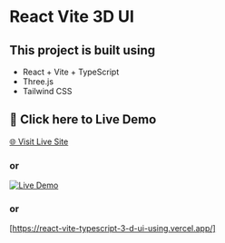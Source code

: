 # React Vite 3D UI

## This project is built using

- React + Vite + TypeScript
- Three.js
- Tailwind CSS

## 🔗 Click here to Live Demo

[🌐 Visit Live Site](https://react-vite-typescript-3-d-ui-using.vercel.app/)

### or 

[![Live Demo](https://img.shields.io/badge/Live-Demo-blue?style=for-the-badge)](https://react-vite-typescript-3-d-ui-using.vercel.app/)

### or 

[https://react-vite-typescript-3-d-ui-using.vercel.app/]
